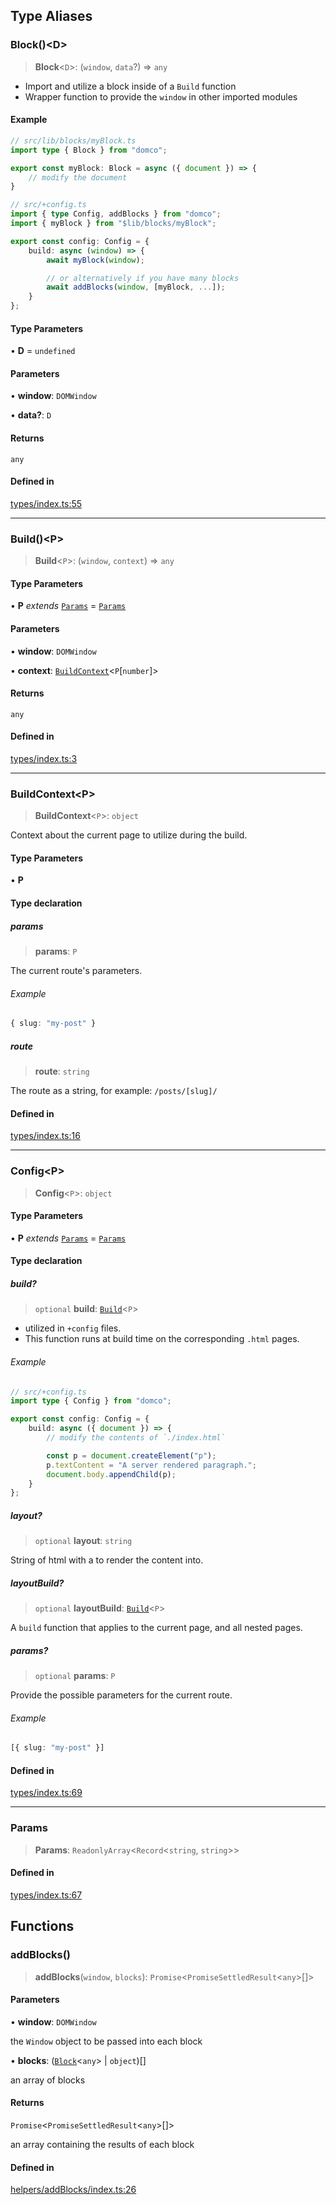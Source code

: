 


## Type Aliases

### Block()\<D>

> **Block**\<`D`>: (`window`, `data`?) => `any`

- Import and utilize a block inside of a `Build` function
- Wrapper function to provide the `window` in other imported modules

#### Example

```ts
// src/lib/blocks/myBlock.ts
import type { Block } from "domco";

export const myBlock: Block = async ({ document }) => {
    // modify the document
}

// src/+config.ts
import { type Config, addBlocks } from "domco";
import { myBlock } from "$lib/blocks/myBlock";

export const config: Config = {
	build: async (window) => {
		await myBlock(window);

		// or alternatively if you have many blocks
		await addBlocks(window, [myBlock, ...]);
	}
};
```

#### Type Parameters

• **D** = `undefined`

#### Parameters

• **window**: `DOMWindow`

• **data?**: `D`

#### Returns

`any`

#### Defined in

[types/index.ts:55](https://github.com/rossrobino/domco/blob/48e7ab7c120108026d8ff0d9aed4f7767640f74d/packages/domco/types/index.ts#L55)

***

### Build()\<P>

> **Build**\<`P`>: (`window`, `context`) => `any`

#### Type Parameters

• **P** *extends* [`Params`](/docs/modules#params-2) = [`Params`](/docs/modules#params-2)

#### Parameters

• **window**: `DOMWindow`

• **context**: [`BuildContext`](/docs/modules#buildcontextp)\<`P`\[`number`\]>

#### Returns

`any`

#### Defined in

[types/index.ts:3](https://github.com/rossrobino/domco/blob/48e7ab7c120108026d8ff0d9aed4f7767640f74d/packages/domco/types/index.ts#L3)

***

### BuildContext\<P>

> **BuildContext**\<`P`>: `object`

Context about the current page to utilize during the build.

#### Type Parameters

• **P**

#### Type declaration

##### params

> **params**: `P`

The current route's parameters.

###### Example

```ts
{ slug: "my-post" }
```

##### route

> **route**: `string`

The route as a string, for example: `/posts/[slug]/`

#### Defined in

[types/index.ts:16](https://github.com/rossrobino/domco/blob/48e7ab7c120108026d8ff0d9aed4f7767640f74d/packages/domco/types/index.ts#L16)

***

### Config\<P>

> **Config**\<`P`>: `object`

#### Type Parameters

• **P** *extends* [`Params`](/docs/modules#params-2) = [`Params`](/docs/modules#params-2)

#### Type declaration

##### build?

> `optional` **build**: [`Build`](/docs/modules#buildp)\<`P`>

- utilized in `+config` files.
- This function runs at build time on the corresponding `.html` pages.

###### Example

```ts
// src/+config.ts
import type { Config } from "domco";

export const config: Config = {
	build: async ({ document }) => {
		// modify the contents of `./index.html`

		const p = document.createElement("p");
		p.textContent = "A server rendered paragraph.";
		document.body.appendChild(p);
	}
};
```

##### layout?

> `optional` **layout**: `string`

String of html with a <slot> to render the content into.

##### layoutBuild?

> `optional` **layoutBuild**: [`Build`](/docs/modules#buildp)\<`P`>

A `build` function that applies to the current page,
and all nested pages.

##### params?

> `optional` **params**: `P`

Provide the possible parameters for the current route.

###### Example

```ts
[{ slug: "my-post" }]
```

#### Defined in

[types/index.ts:69](https://github.com/rossrobino/domco/blob/48e7ab7c120108026d8ff0d9aed4f7767640f74d/packages/domco/types/index.ts#L69)

***

### Params

> **Params**: `ReadonlyArray`\<`Record`\<`string`, `string`>>

#### Defined in

[types/index.ts:67](https://github.com/rossrobino/domco/blob/48e7ab7c120108026d8ff0d9aed4f7767640f74d/packages/domco/types/index.ts#L67)

## Functions

### addBlocks()

> **addBlocks**(`window`, `blocks`): `Promise`\<`PromiseSettledResult`\<`any`>[]>

#### Parameters

• **window**: `DOMWindow`

the `Window` object to be passed into each block

• **blocks**: ([`Block`](/docs/modules#blockd)\<`any`> \| `object`)[]

an array of blocks

#### Returns

`Promise`\<`PromiseSettledResult`\<`any`>[]>

an array containing the results of each block

#### Defined in

[helpers/addBlocks/index.ts:26](https://github.com/rossrobino/domco/blob/48e7ab7c120108026d8ff0d9aed4f7767640f74d/packages/domco/helpers/addBlocks/index.ts#L26)
